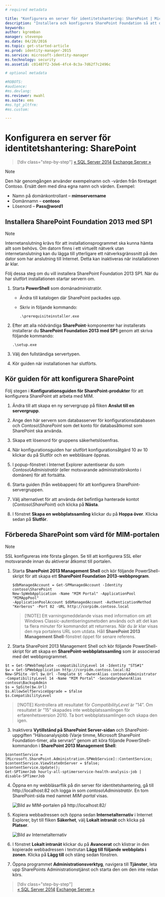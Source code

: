 ```yaml
---
# required metadata

title: "Konfigurera en server för identitetshantering: SharePoint | Microsoft Identity Manager"
description: "Installera och konfigurera SharePoint Foundation så att den kan vara värd för MIM-portalsidan."
keywords:
author: kgremban
manager: stevenpo
ms.date: 04/28/2016
ms.topic: get-started-article
ms.prod: identity-manager-2015
ms.service: microsoft-identity-manager
ms.technology: security
ms.assetid: c01487f2-3de6-4fc4-8c3a-7d62f7c2496c

# optional metadata

#ROBOTS:
#audience:
#ms.devlang:
ms.reviewer: mwahl
ms.suite: ems
#ms.tgt_pltfrm:
#ms.custom:

---
```


# Konfigurera en server för identitetshantering: SharePoint

>[!div class="step-by-step"]
[« SQL Server 2014](prepare-server-sql2014.md)
[Exchange Server »](prepare-server-exchange.md)

> [!NOTE]
> Den här genomgången använder exempelnamn och -värden från företaget Contoso. Ersätt dem med dina egna namn och värden. Exempel:
> - Namn på domänkontrollant – **mimservername**
> - Domännamn – **contoso**
> - Lösenord – **Pass@word1**


## Installera **SharePoint Foundation 2013 med SP1**

> [!NOTE]
> Internetanslutning krävs för att installationsprogrammet ska kunna hämta allt som behövs. Om datorn finns i ett virtuellt nätverk utan internetanslutning kan du lägga till ytterligare ett nätverksgränssnitt på den dator som har anslutning till Internet. Detta kan inaktiveras när installationen är klar.

Följ dessa steg om du vill installera SharePoint Foundation 2013 SP1. När du har slutfört installationen startar servern om.

1.  Starta **PowerShell** som domänadministratör.

    -   Ändra till katalogen där SharePoint packades upp.

    -   Skriv in följande kommando:

        ```
        .\prerequisiteinstaller.exe
        ```

2.  Efter att alla nödvändiga **SharePoint**-komponenter har installerats installerar du **SharePoint Foundation 2013 med SP1** genom att skriva följande kommando:

    ```
    .\setup.exe
    ```

3.  Välj den fullständiga servertypen.

4.  Kör guiden när installationen har slutförts.

## Kör guiden för att konfigurera SharePoint

Följ stegen i **Konfigurationsguiden för SharePoint-produkter** för att konfigurera SharePoint att arbeta med MIM.

1. Ändra till att skapa en ny servergrupp på fliken **Anslut till en servergrupp**.

2. Ange den här servern som databasserver för konfigurationsdatabasen och *Contoso\SharePoint* som det konto för databasåtkomst som SharePoint ska använda.

3. Skapa ett lösenord för gruppens säkerhetslösenfras.

4. När konfigurationsguiden har slutfört konfigurationsåtgärd 10 av 10 klickar du på Slutför och en webbläsare öppnas.

5. I popup-fönstret i Internet Explorer autentiserar du som *Contoso\Administratör* (eller motsvarande administratörskonto i domänen) för att fortsätta.

6. Starta guiden (från webbappen) för att konfigurera SharePoint-servergruppen.

7. Välj alternativet för att använda det befintliga hanterade kontot (*Contoso\SharePoint*) och klicka på **Nästa**.

8. I fönstret **Skapa en webbplatssamling** klickar du på **Hoppa över**.  Klicka sedan på **Slutför**.

## Förbereda SharePoint som värd för MIM-portalen

> [!NOTE]
> SSL konfigureras inte första gången. Se till att konfigurera SSL eller motsvarande innan du aktiverar åtkomst till portalen.

1. Starta  **SharePoint 2013 Management Shell** och kör följande PowerShell-skript för att skapa ett **SharePoint Foundation 2013-webbprogram**.

    ```
    $dbManagedAccount = Get-SPManagedAccount -Identity contoso\SharePoint
    New-SpWebApplication -Name "MIM Portal" -ApplicationPool "MIMAppPool"
    -ApplicationPoolAccount $dbManagedAccount -AuthenticationMethod "Kerberos" -Port 82 -URL http://corpidm.contoso.local
    ```

    > [!NOTE] Ett varningsmeddelande visas med information om att Windows Classic-autentiseringsmetoden används och att det kan ta flera minuter för kommandot att returneras. När du är klar visas den nya portalens URL som utdata. Håll **SharePoint 2013 Management Shell**-fönstret öppet för senare referens.

2. Starta SharePoint 2013 Management Shell och kör följande PowerShell-skript för att skapa en **SharePoint-webbplatssamling** som är associerad med det webbprogrammet.

  ```
  $t = Get-SPWebTemplate -compatibilityLevel 14 -Identity "STS#1"
  $w = Get-SPWebApplication http://corpidm.contoso.local:82
  New-SPSite -Url $w.Url -Template $t -OwnerAlias contoso\Administrator
  -CompatibilityLevel 14 -Name "MIM Portal" -SecondaryOwnerAlias contoso\BackupAdmin
  $s = SpSite($w.Url)
  $s.AllowSelfServiceUpgrade = $false
  $s.CompatibilityLevel
  ```

  > [!NOTE] Kontrollera att resultatet för *CompatibilityLevel* är ”14”. Om resultatet är ”15” skapades inte webbplatssamlingen för erfarenhetsversion 2010. Ta bort webbplatssamlingen och skapa den igen.

3. Inaktivera **Vytillstånd på SharePoint Server-sidan** och SharePoint-uppgiften ”Hälsoanalysjobb (Varje timme, Microsoft SharePoint Foundation-timer, alla servrar)” genom att köra följande PowerShell-kommandon i **SharePoint 2013 Management Shell**:

  ```
  $contentService = [Microsoft.SharePoint.Administration.SPWebService]::ContentService;
  $contentService.ViewStateOnServer = $false;
  $contentService.Update();
  Get-SPTimerJob hourly-all-sptimerservice-health-analysis-job | disable-SPTimerJob
  ```

4. Öppna en ny webbläsarflik på din server för identitetshantering, gå till http://localhost:82 och logga in som *contoso\Administratör*.  En tom SharePoint-sida med namnet *MIM-portal* visas.

    ![Bild av MIM-portalen på http://localhost:82/](media/MIM-DeploySP1.png)

5. Kopiera webbadressen och öppna sedan **Internetalternativ** i Internet Explorer, byt till fliken **Säkerhet**, välj **Lokalt intranät** och klicka på **Platser**.

    ![Bild av Internetalternativ](media/MIM-DeploySP2.png)

6. I fönstret **Lokalt intranät** klickar du på **Avancerat** och klistrar in den kopierade webbadressen i textrutan **Lägg till följande webbplats i zonen**. Klicka på **Lägg till** och stäng sedan fönstren.

7. Öppna programmet **Administrationsverktyg**, navigera till **Tjänster**, leta upp SharePoints Administrationstjänst och starta den om den inte redan körs.

>[!div class="step-by-step"]  
[« SQL Server 2014](prepare-server-sql2014.md)
[Exchange Server »](prepare-server-exchange.md)


<!--HONumber=Apr16_HO4-->


